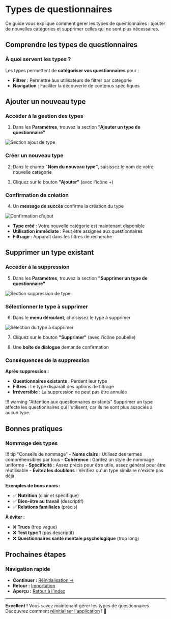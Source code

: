 # Types de questionnaires

Ce guide vous explique comment gérer les types de questionnaires : ajouter de nouvelles catégories et supprimer celles qui ne sont plus nécessaires.

## Comprendre les types de questionnaires

### À quoi servent les types ?

Les types permettent de **catégoriser vos questionnaires** pour :  
- **Filtrer** : Permettre aux utilisateurs de filtrer par catégorie  
- **Navigation** : Faciliter la découverte de contenus spécifiques  

## Ajouter un nouveau type

### Accéder à la gestion des types

1. Dans les **Paramètres**, trouvez la section **"Ajouter un type de questionnaire"**

<img src="../../screenshots/configuration/08-add-type-section.png" alt="Section ajout de type" class="large">

### Créer un nouveau type

2. Dans le champ **"Nom du nouveau type"**, saisissez le nom de votre nouvelle catégorie

3. Cliquez sur le bouton **"Ajouter"** (avec l'icône +)

### Confirmation de création

4. Un **message de succès** confirme la création du type

<img src="../../screenshots/configuration/09-type-added-success.png" alt="Confirmation d'ajout" class="medium">

- **Type créé** : Votre nouvelle catégorie est maintenant disponible
- **Utilisation immédiate** : Peut être assignée aux questionnaires
- **Filtrage** : Apparaît dans les filtres de recherche

## Supprimer un type existant

### Accéder à la suppression

5. Dans les **Paramètres**, trouvez la section **"Supprimer un type de questionnaire"**

<img src="../../screenshots/configuration/10-delete-type-section.png" alt="Section suppression de type" class="large">

### Sélectionner le type à supprimer

6. Dans le **menu déroulant**, choisissez le type à supprimer

<img src="../../screenshots/configuration/11-select-type-delete.png" alt="Sélection du type à supprimer" class="medium">

7. Cliquez sur le bouton **"Supprimer"** (avec l'icône poubelle)

8. Une **boîte de dialogue** demande confirmation

### Conséquences de la suppression

**Après suppression :**  
- **Questionnaires existants** : Perdent leur type  
- **Filtres** : Le type disparaît des options de filtrage  
- **Irréversible** : La suppression ne peut pas être annulée  

!!! warning "Attention aux questionnaires existants"
    Supprimer un type affecte les questionnaires qui l'utilisent, car ils ne sont plus associés à aucun type.

## Bonnes pratiques

### Nommage des types

!!! tip "Conseils de nommage"
    - **Noms clairs** : Utilisez des termes compréhensibles par tous
    - **Cohérence** : Gardez un style de nommage uniforme
    - **Spécificité** : Assez précis pour être utile, assez général pour être réutilisable
    - **Évitez les doublons** : Vérifiez qu'un type similaire n'existe pas déjà

**Exemples de bons noms :**  
- ✅ **Nutrition** (clair et spécifique)  
- ✅ **Bien-être au travail** (descriptif)  
- ✅ **Relations familiales** (précis)  

**À éviter :**  
- ❌ **Trucs** (trop vague)  
- ❌ **Test type 1** (pas descriptif)  
- ❌ **Questionnaires santé mentale psychologique** (trop long)  

## Prochaines étapes

### Navigation rapide

- **Continuer :** [Réinitialisation →](03-reinitialisation.md)
- **Retour :** [Importation](01-import.md)
- **Aperçu :** [Retour à l'index](index.md)

---

**Excellent !** Vous savez maintenant gérer les types de questionnaires. Découvrez comment [réinitialiser l'application](03-reinitialisation.md) ! 📁